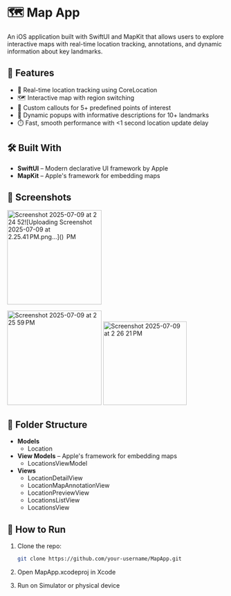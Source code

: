 # 🗺️ Map App

An iOS application built with SwiftUI and MapKit that allows users to explore interactive maps with real-time location tracking, annotations, and dynamic information about key landmarks.

## 🚀 Features

- 📍 Real-time location tracking using CoreLocation
- 🗺️ Interactive map with region switching
- 📌 Custom callouts for 5+ predefined points of interest
- 💬 Dynamic popups with informative descriptions for 10+ landmarks
- ⏱️ Fast, smooth performance with <1 second location update delay

## 🛠️ Built With

- **SwiftUI** – Modern declarative UI framework by Apple
- **MapKit** – Apple's framework for embedding maps

## 📸 Screenshots
<img width="218" alt="Screenshot 2025-07-09 at 2 24 52![Uploading Screenshot 2025-07-09 at 2.25.41 PM.png…]()
 PM" src="https://github.com/user-attachments/assets/bd6419fe-021d-4329-b334-67adf8a31eb0" />
 
<img width="218" alt="Screenshot 2025-07-09 at 2 25 59 PM" src="https://github.com/user-attachments/assets/89f24657-b1d2-4be7-aaac-8e9b4b0a584b" />

<img width="193" alt="Screenshot 2025-07-09 at 2 26 21 PM" src="https://github.com/user-attachments/assets/66bc1b59-8eb7-4b13-95b1-936ee44a72aa" />



## 📂 Folder Structure

- **Models**
  - Location
- **View Models** – Apple's framework for embedding maps
  - LocationsViewModel
- **Views**
  - LocationDetailView
  - LocationMapAnnotationView
  - LocationPreviewView
  - LocationsListView
  - LocationsView

## 🧪 How to Run

1. Clone the repo:
   ```bash
   git clone https://github.com/your-username/MapApp.git
2. Open MapApp.xcodeproj in Xcode

3. Run on Simulator or physical device


